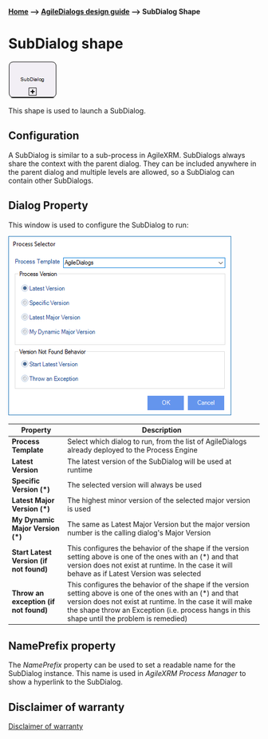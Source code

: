 __[Home](/) --> [AgileDialogs design guide](/guides/AgileDialogs-DesignGuide.md) --> SubDialog Shape__

# SubDialog shape


![](../media/AgileDialogsDesignGuide/SubdialogShape_01.png)

This shape is used to launch a SubDialog.

## Configuration

A SubDialog is similar to a sub-process in AgileXRM. SubDialogs always share the
context with the parent dialog. They can be included anywhere in the parent
dialog and multiple levels are allowed, so a SubDialog can contain other
SubDialogs.

## Dialog Property

This window is used to configure the SubDialog to run:

![](../media/AgileDialogsDesignGuide/SubdialogShape_02.png)

| **Property**| Description |
|-----------------------------------------|---------------------------------------------------------------------------------------------------------------------------------------------------------------------------------------------------------------------------------------------------------------------------|
| **Process Template**                    | Select which dialog to run, from the list of AgileDialogs already deployed to the Process Engine                                                                                                                                                                          |
| **Latest Version**                      | The latest version of the SubDialog will be used at runtime                                                                                                                                                                                                               |
| **Specific Version (\*)**               | The selected version will always be used                                                                                                                                                                                                                                  |
| **Latest Major Version (\*)**           | The highest minor version of the selected major version is used                                                                                                                                                                                                           |
| **My Dynamic Major Version (\*)**       | The same as Latest Major Version but the major version number is the calling dialog's Major Version                                                                                                                                                                       |
| **Start Latest Version (if not found)** | This configures the behavior of the shape if the version setting above is one of the ones with an (\*) and that version does not exist at runtime. In the case it will behave as if Latest Version was selected                                                           |
| **Throw an exception (if not found)**   | This configures the behavior of the shape if the version setting above is one of the ones with an (\*) and that version does not exist at runtime. In the case it will make the shape throw an Exception (i.e. process hangs in this shape until the problem is remedied) |

## NamePrefix property

The *NamePrefix* property can be used to set a readable name for the SubDialog
instance. This name is used in *AgileXRM Process Manager* to show a hyperlink to
the SubDialog.

## Disclaimer of warranty

[Disclaimer of warranty](DisclaimerOfWarranty.md)

